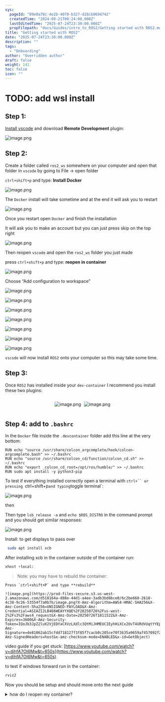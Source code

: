 ```yaml
---
sys:
  pageId: "89e0a78c-4e2b-4070-b327-d28cb0694742"
  createdTime: "2024-08-21T00:24:00.000Z"
  lastEditedTime: "2025-07-24T23:30:00.000Z"
  propFilepath: "docs/Guides/intro_to_ROS2/Getting started with ROS2.md"
title: "Getting started with ROS2"
date: "2025-07-24T23:30:00.000Z"
description: ""
tags:
  - "Onboarding"
author: "Overridden author"
draft: false
weight: 141
toc: false
icon: ""
---
```


# TODO: add wsl install

## Step 1:

[Install vscode](https://code.visualstudio.com/download) and download **Remote Development** plugin:

![image.png](https://prod-files-secure.s3.us-west-2.amazonaws.com/d518164a-d88e-44d1-a4ee-3adb3bd8bce0/efb52993-1881-4a40-b95e-6f020334f022/image.png?X-Amz-Algorithm=AWS4-HMAC-SHA256&X-Amz-Content-Sha256=UNSIGNED-PAYLOAD&X-Amz-Credential=ASIAZI2LB466UGPWFGS3%2F20250726%2Fus-west-2%2Fs3%2Faws4_request&X-Amz-Date=20250726T181148Z&X-Amz-Expires=3600&X-Amz-Security-Token=IQoJb3JpZ2luX2VjEDYaCXVzLXdlc3QtMiJGMEQCIEoLZuGYjPUOGAqzgKAvonwV955eF%2FsjKQceoXB%2F4DCbAiA32kwcT0m3g6z54QfICAMYIx2E0aWstjTgQ5DniHZigir%2FAwhfEAAaDDYzNzQyMzE4MzgwNSIMQENgkn%2FINod6QET1KtwDNyTqihHrSbMhxP62jn20oPETmaM3zEM%2BVHNB2SKIis7iXSxeI4Rdm78d6dWsHgIAuRzEo42BmPkN3MCJq1yw4iuMPigv%2FfpvlaWzoTR2nzSQRLELuppCDXv1r4ETu36aWqQDNYduA1WVntbqMxePBfRaZNDehb%2BpBTST%2F7btbTbR%2Fbs4E7DfbXb0fH02M8nmrJo98QPKt3IPIxlJtv5hseOBgwLk%2Fg%2BG2T0OTeeHoyJNQUZfidT7fma7oyEtDpceGjNTMp%2BLXzLtgvEehaqNYmVp1GoNHv04wdzK1BhOT%2BnhRwPIvtBlAhXUxd3esTYyiis3wu6U39pOqoB5i0bJAAqylzA4MhzGBSTkNXdlMgJVRb8GdgjHvskU7VlBZVpSQiflPSUIYbZiyPRm9roWPoK%2FIr%2BAe12Mxnrnev00QKT6UPIGV99OWAtTVVUO1eC3OKY0BGQNAQcww8ole61bBLofNK8k1CsprVlmr8jc1AO%2F6BABiTHNrwx194DEGG9TsYR3KMV%2FPbGfIFzOC6%2FkMikXfrtKoTGzDg5ipyv7A6oaEwfjH41ZcqDRrCpzdrs5wpNusoT5RfBQjRQUWLMAG1WMpUyk8fsev%2FICzc4En1Mj%2F%2FKzj7%2FfTL56VsAwz8GTxAY6pgHRJjiGErWrkEzgET%2BaFdx%2Fet8iSNw0ve3viIOLwGsOHzZbTm8vesYs%2BHS%2FYpwwrT%2FCGTm7zRFEH%2F%2BDa4rsqk3Jmp%2BiTYzSd6YOp%2B3oStz6daECa7srwQF7oGDFdKsPPx6KpXWYJlVIhYK4DttaZ%2FIpqM%2Baws883Lo9to2RRKAhbOiT5T4WNDkEq3JqFSTG6rfs8WWIRQ%2Fx8Qe%2Bu4dm6hiPiixTr3sy&X-Amz-Signature=cc923d8fd7e839d1504e5326530a582ecb0c561fbd90a3fb6bd79a6b30bd21f8&X-Amz-SignedHeaders=host&x-amz-checksum-mode=ENABLED&x-id=GetObject)

## Step 2:

Create a folder called `ros2_ws` somewhere on your computer and open that folder in `vscode` by going to File → open folder 

`ctrl+shift+p` and type: **Install Docker**

![image.png](https://prod-files-secure.s3.us-west-2.amazonaws.com/d518164a-d88e-44d1-a4ee-3adb3bd8bce0/2269dc0e-1cd5-47ff-bceb-c04ad9b2eab0/image.png?X-Amz-Algorithm=AWS4-HMAC-SHA256&X-Amz-Content-Sha256=UNSIGNED-PAYLOAD&X-Amz-Credential=ASIAZI2LB466UGPWFGS3%2F20250726%2Fus-west-2%2Fs3%2Faws4_request&X-Amz-Date=20250726T181148Z&X-Amz-Expires=3600&X-Amz-Security-Token=IQoJb3JpZ2luX2VjEDYaCXVzLXdlc3QtMiJGMEQCIEoLZuGYjPUOGAqzgKAvonwV955eF%2FsjKQceoXB%2F4DCbAiA32kwcT0m3g6z54QfICAMYIx2E0aWstjTgQ5DniHZigir%2FAwhfEAAaDDYzNzQyMzE4MzgwNSIMQENgkn%2FINod6QET1KtwDNyTqihHrSbMhxP62jn20oPETmaM3zEM%2BVHNB2SKIis7iXSxeI4Rdm78d6dWsHgIAuRzEo42BmPkN3MCJq1yw4iuMPigv%2FfpvlaWzoTR2nzSQRLELuppCDXv1r4ETu36aWqQDNYduA1WVntbqMxePBfRaZNDehb%2BpBTST%2F7btbTbR%2Fbs4E7DfbXb0fH02M8nmrJo98QPKt3IPIxlJtv5hseOBgwLk%2Fg%2BG2T0OTeeHoyJNQUZfidT7fma7oyEtDpceGjNTMp%2BLXzLtgvEehaqNYmVp1GoNHv04wdzK1BhOT%2BnhRwPIvtBlAhXUxd3esTYyiis3wu6U39pOqoB5i0bJAAqylzA4MhzGBSTkNXdlMgJVRb8GdgjHvskU7VlBZVpSQiflPSUIYbZiyPRm9roWPoK%2FIr%2BAe12Mxnrnev00QKT6UPIGV99OWAtTVVUO1eC3OKY0BGQNAQcww8ole61bBLofNK8k1CsprVlmr8jc1AO%2F6BABiTHNrwx194DEGG9TsYR3KMV%2FPbGfIFzOC6%2FkMikXfrtKoTGzDg5ipyv7A6oaEwfjH41ZcqDRrCpzdrs5wpNusoT5RfBQjRQUWLMAG1WMpUyk8fsev%2FICzc4En1Mj%2F%2FKzj7%2FfTL56VsAwz8GTxAY6pgHRJjiGErWrkEzgET%2BaFdx%2Fet8iSNw0ve3viIOLwGsOHzZbTm8vesYs%2BHS%2FYpwwrT%2FCGTm7zRFEH%2F%2BDa4rsqk3Jmp%2BiTYzSd6YOp%2B3oStz6daECa7srwQF7oGDFdKsPPx6KpXWYJlVIhYK4DttaZ%2FIpqM%2Baws883Lo9to2RRKAhbOiT5T4WNDkEq3JqFSTG6rfs8WWIRQ%2Fx8Qe%2Bu4dm6hiPiixTr3sy&X-Amz-Signature=fbeedebc3e6bb48f436e30915912176f92b4d31d05348a25b63d4f8d0a741f76&X-Amz-SignedHeaders=host&x-amz-checksum-mode=ENABLED&x-id=GetObject)

The `Docker` install will take sometime and at the end it will ask you to restart

![image.png](https://prod-files-secure.s3.us-west-2.amazonaws.com/d518164a-d88e-44d1-a4ee-3adb3bd8bce0/ed233f78-be33-4b1f-b89c-9c346c0e961e/image.png?X-Amz-Algorithm=AWS4-HMAC-SHA256&X-Amz-Content-Sha256=UNSIGNED-PAYLOAD&X-Amz-Credential=ASIAZI2LB466UGPWFGS3%2F20250726%2Fus-west-2%2Fs3%2Faws4_request&X-Amz-Date=20250726T181148Z&X-Amz-Expires=3600&X-Amz-Security-Token=IQoJb3JpZ2luX2VjEDYaCXVzLXdlc3QtMiJGMEQCIEoLZuGYjPUOGAqzgKAvonwV955eF%2FsjKQceoXB%2F4DCbAiA32kwcT0m3g6z54QfICAMYIx2E0aWstjTgQ5DniHZigir%2FAwhfEAAaDDYzNzQyMzE4MzgwNSIMQENgkn%2FINod6QET1KtwDNyTqihHrSbMhxP62jn20oPETmaM3zEM%2BVHNB2SKIis7iXSxeI4Rdm78d6dWsHgIAuRzEo42BmPkN3MCJq1yw4iuMPigv%2FfpvlaWzoTR2nzSQRLELuppCDXv1r4ETu36aWqQDNYduA1WVntbqMxePBfRaZNDehb%2BpBTST%2F7btbTbR%2Fbs4E7DfbXb0fH02M8nmrJo98QPKt3IPIxlJtv5hseOBgwLk%2Fg%2BG2T0OTeeHoyJNQUZfidT7fma7oyEtDpceGjNTMp%2BLXzLtgvEehaqNYmVp1GoNHv04wdzK1BhOT%2BnhRwPIvtBlAhXUxd3esTYyiis3wu6U39pOqoB5i0bJAAqylzA4MhzGBSTkNXdlMgJVRb8GdgjHvskU7VlBZVpSQiflPSUIYbZiyPRm9roWPoK%2FIr%2BAe12Mxnrnev00QKT6UPIGV99OWAtTVVUO1eC3OKY0BGQNAQcww8ole61bBLofNK8k1CsprVlmr8jc1AO%2F6BABiTHNrwx194DEGG9TsYR3KMV%2FPbGfIFzOC6%2FkMikXfrtKoTGzDg5ipyv7A6oaEwfjH41ZcqDRrCpzdrs5wpNusoT5RfBQjRQUWLMAG1WMpUyk8fsev%2FICzc4En1Mj%2F%2FKzj7%2FfTL56VsAwz8GTxAY6pgHRJjiGErWrkEzgET%2BaFdx%2Fet8iSNw0ve3viIOLwGsOHzZbTm8vesYs%2BHS%2FYpwwrT%2FCGTm7zRFEH%2F%2BDa4rsqk3Jmp%2BiTYzSd6YOp%2B3oStz6daECa7srwQF7oGDFdKsPPx6KpXWYJlVIhYK4DttaZ%2FIpqM%2Baws883Lo9to2RRKAhbOiT5T4WNDkEq3JqFSTG6rfs8WWIRQ%2Fx8Qe%2Bu4dm6hiPiixTr3sy&X-Amz-Signature=d6af8ffc9b4f7ff0d09763feb15eee8ef131c8b8be43e07a3cc2a7190be9b3fd&X-Amz-SignedHeaders=host&x-amz-checksum-mode=ENABLED&x-id=GetObject)

Once you restart open `Docker` and finish the installation

It will ask you to make an account but you can just press skip on the top right

![image.png](https://prod-files-secure.s3.us-west-2.amazonaws.com/d518164a-d88e-44d1-a4ee-3adb3bd8bce0/21010ad9-1659-4fd9-9f59-9932a09b2a3d/image.png?X-Amz-Algorithm=AWS4-HMAC-SHA256&X-Amz-Content-Sha256=UNSIGNED-PAYLOAD&X-Amz-Credential=ASIAZI2LB466UGPWFGS3%2F20250726%2Fus-west-2%2Fs3%2Faws4_request&X-Amz-Date=20250726T181148Z&X-Amz-Expires=3600&X-Amz-Security-Token=IQoJb3JpZ2luX2VjEDYaCXVzLXdlc3QtMiJGMEQCIEoLZuGYjPUOGAqzgKAvonwV955eF%2FsjKQceoXB%2F4DCbAiA32kwcT0m3g6z54QfICAMYIx2E0aWstjTgQ5DniHZigir%2FAwhfEAAaDDYzNzQyMzE4MzgwNSIMQENgkn%2FINod6QET1KtwDNyTqihHrSbMhxP62jn20oPETmaM3zEM%2BVHNB2SKIis7iXSxeI4Rdm78d6dWsHgIAuRzEo42BmPkN3MCJq1yw4iuMPigv%2FfpvlaWzoTR2nzSQRLELuppCDXv1r4ETu36aWqQDNYduA1WVntbqMxePBfRaZNDehb%2BpBTST%2F7btbTbR%2Fbs4E7DfbXb0fH02M8nmrJo98QPKt3IPIxlJtv5hseOBgwLk%2Fg%2BG2T0OTeeHoyJNQUZfidT7fma7oyEtDpceGjNTMp%2BLXzLtgvEehaqNYmVp1GoNHv04wdzK1BhOT%2BnhRwPIvtBlAhXUxd3esTYyiis3wu6U39pOqoB5i0bJAAqylzA4MhzGBSTkNXdlMgJVRb8GdgjHvskU7VlBZVpSQiflPSUIYbZiyPRm9roWPoK%2FIr%2BAe12Mxnrnev00QKT6UPIGV99OWAtTVVUO1eC3OKY0BGQNAQcww8ole61bBLofNK8k1CsprVlmr8jc1AO%2F6BABiTHNrwx194DEGG9TsYR3KMV%2FPbGfIFzOC6%2FkMikXfrtKoTGzDg5ipyv7A6oaEwfjH41ZcqDRrCpzdrs5wpNusoT5RfBQjRQUWLMAG1WMpUyk8fsev%2FICzc4En1Mj%2F%2FKzj7%2FfTL56VsAwz8GTxAY6pgHRJjiGErWrkEzgET%2BaFdx%2Fet8iSNw0ve3viIOLwGsOHzZbTm8vesYs%2BHS%2FYpwwrT%2FCGTm7zRFEH%2F%2BDa4rsqk3Jmp%2BiTYzSd6YOp%2B3oStz6daECa7srwQF7oGDFdKsPPx6KpXWYJlVIhYK4DttaZ%2FIpqM%2Baws883Lo9to2RRKAhbOiT5T4WNDkEq3JqFSTG6rfs8WWIRQ%2Fx8Qe%2Bu4dm6hiPiixTr3sy&X-Amz-Signature=7a1258b64373c3b727666b4e25a4cffc5ce135325f318edbf9f22dbf3bbba1a5&X-Amz-SignedHeaders=host&x-amz-checksum-mode=ENABLED&x-id=GetObject)

Then reopen `vscode` and open the `ros2_ws` folder you just made

press `ctrl+shift+p` and type: **reopen in container**

![image.png](https://prod-files-secure.s3.us-west-2.amazonaws.com/d518164a-d88e-44d1-a4ee-3adb3bd8bce0/4e93b8c2-41ad-488c-8095-c74205196118/image.png?X-Amz-Algorithm=AWS4-HMAC-SHA256&X-Amz-Content-Sha256=UNSIGNED-PAYLOAD&X-Amz-Credential=ASIAZI2LB466UGPWFGS3%2F20250726%2Fus-west-2%2Fs3%2Faws4_request&X-Amz-Date=20250726T181148Z&X-Amz-Expires=3600&X-Amz-Security-Token=IQoJb3JpZ2luX2VjEDYaCXVzLXdlc3QtMiJGMEQCIEoLZuGYjPUOGAqzgKAvonwV955eF%2FsjKQceoXB%2F4DCbAiA32kwcT0m3g6z54QfICAMYIx2E0aWstjTgQ5DniHZigir%2FAwhfEAAaDDYzNzQyMzE4MzgwNSIMQENgkn%2FINod6QET1KtwDNyTqihHrSbMhxP62jn20oPETmaM3zEM%2BVHNB2SKIis7iXSxeI4Rdm78d6dWsHgIAuRzEo42BmPkN3MCJq1yw4iuMPigv%2FfpvlaWzoTR2nzSQRLELuppCDXv1r4ETu36aWqQDNYduA1WVntbqMxePBfRaZNDehb%2BpBTST%2F7btbTbR%2Fbs4E7DfbXb0fH02M8nmrJo98QPKt3IPIxlJtv5hseOBgwLk%2Fg%2BG2T0OTeeHoyJNQUZfidT7fma7oyEtDpceGjNTMp%2BLXzLtgvEehaqNYmVp1GoNHv04wdzK1BhOT%2BnhRwPIvtBlAhXUxd3esTYyiis3wu6U39pOqoB5i0bJAAqylzA4MhzGBSTkNXdlMgJVRb8GdgjHvskU7VlBZVpSQiflPSUIYbZiyPRm9roWPoK%2FIr%2BAe12Mxnrnev00QKT6UPIGV99OWAtTVVUO1eC3OKY0BGQNAQcww8ole61bBLofNK8k1CsprVlmr8jc1AO%2F6BABiTHNrwx194DEGG9TsYR3KMV%2FPbGfIFzOC6%2FkMikXfrtKoTGzDg5ipyv7A6oaEwfjH41ZcqDRrCpzdrs5wpNusoT5RfBQjRQUWLMAG1WMpUyk8fsev%2FICzc4En1Mj%2F%2FKzj7%2FfTL56VsAwz8GTxAY6pgHRJjiGErWrkEzgET%2BaFdx%2Fet8iSNw0ve3viIOLwGsOHzZbTm8vesYs%2BHS%2FYpwwrT%2FCGTm7zRFEH%2F%2BDa4rsqk3Jmp%2BiTYzSd6YOp%2B3oStz6daECa7srwQF7oGDFdKsPPx6KpXWYJlVIhYK4DttaZ%2FIpqM%2Baws883Lo9to2RRKAhbOiT5T4WNDkEq3JqFSTG6rfs8WWIRQ%2Fx8Qe%2Bu4dm6hiPiixTr3sy&X-Amz-Signature=43c4edb705348857f2067e63cc462e20a06251d6cbec2f0fae3ef533b63f8101&X-Amz-SignedHeaders=host&x-amz-checksum-mode=ENABLED&x-id=GetObject)

Choose “Add configuration to workspace”

![image.png](https://prod-files-secure.s3.us-west-2.amazonaws.com/d518164a-d88e-44d1-a4ee-3adb3bd8bce0/9560b282-5060-4989-ba37-97e7b2c22476/image.png?X-Amz-Algorithm=AWS4-HMAC-SHA256&X-Amz-Content-Sha256=UNSIGNED-PAYLOAD&X-Amz-Credential=ASIAZI2LB466UGPWFGS3%2F20250726%2Fus-west-2%2Fs3%2Faws4_request&X-Amz-Date=20250726T181148Z&X-Amz-Expires=3600&X-Amz-Security-Token=IQoJb3JpZ2luX2VjEDYaCXVzLXdlc3QtMiJGMEQCIEoLZuGYjPUOGAqzgKAvonwV955eF%2FsjKQceoXB%2F4DCbAiA32kwcT0m3g6z54QfICAMYIx2E0aWstjTgQ5DniHZigir%2FAwhfEAAaDDYzNzQyMzE4MzgwNSIMQENgkn%2FINod6QET1KtwDNyTqihHrSbMhxP62jn20oPETmaM3zEM%2BVHNB2SKIis7iXSxeI4Rdm78d6dWsHgIAuRzEo42BmPkN3MCJq1yw4iuMPigv%2FfpvlaWzoTR2nzSQRLELuppCDXv1r4ETu36aWqQDNYduA1WVntbqMxePBfRaZNDehb%2BpBTST%2F7btbTbR%2Fbs4E7DfbXb0fH02M8nmrJo98QPKt3IPIxlJtv5hseOBgwLk%2Fg%2BG2T0OTeeHoyJNQUZfidT7fma7oyEtDpceGjNTMp%2BLXzLtgvEehaqNYmVp1GoNHv04wdzK1BhOT%2BnhRwPIvtBlAhXUxd3esTYyiis3wu6U39pOqoB5i0bJAAqylzA4MhzGBSTkNXdlMgJVRb8GdgjHvskU7VlBZVpSQiflPSUIYbZiyPRm9roWPoK%2FIr%2BAe12Mxnrnev00QKT6UPIGV99OWAtTVVUO1eC3OKY0BGQNAQcww8ole61bBLofNK8k1CsprVlmr8jc1AO%2F6BABiTHNrwx194DEGG9TsYR3KMV%2FPbGfIFzOC6%2FkMikXfrtKoTGzDg5ipyv7A6oaEwfjH41ZcqDRrCpzdrs5wpNusoT5RfBQjRQUWLMAG1WMpUyk8fsev%2FICzc4En1Mj%2F%2FKzj7%2FfTL56VsAwz8GTxAY6pgHRJjiGErWrkEzgET%2BaFdx%2Fet8iSNw0ve3viIOLwGsOHzZbTm8vesYs%2BHS%2FYpwwrT%2FCGTm7zRFEH%2F%2BDa4rsqk3Jmp%2BiTYzSd6YOp%2B3oStz6daECa7srwQF7oGDFdKsPPx6KpXWYJlVIhYK4DttaZ%2FIpqM%2Baws883Lo9to2RRKAhbOiT5T4WNDkEq3JqFSTG6rfs8WWIRQ%2Fx8Qe%2Bu4dm6hiPiixTr3sy&X-Amz-Signature=108cdf80876e8ba2e2819b52242ba92b29e28449f926c47f6a08f97e3bb02a92&X-Amz-SignedHeaders=host&x-amz-checksum-mode=ENABLED&x-id=GetObject)

![image.png](https://prod-files-secure.s3.us-west-2.amazonaws.com/d518164a-d88e-44d1-a4ee-3adb3bd8bce0/2ee63f81-886b-48e8-a553-dc6e5eac99e4/image.png?X-Amz-Algorithm=AWS4-HMAC-SHA256&X-Amz-Content-Sha256=UNSIGNED-PAYLOAD&X-Amz-Credential=ASIAZI2LB466UGPWFGS3%2F20250726%2Fus-west-2%2Fs3%2Faws4_request&X-Amz-Date=20250726T181148Z&X-Amz-Expires=3600&X-Amz-Security-Token=IQoJb3JpZ2luX2VjEDYaCXVzLXdlc3QtMiJGMEQCIEoLZuGYjPUOGAqzgKAvonwV955eF%2FsjKQceoXB%2F4DCbAiA32kwcT0m3g6z54QfICAMYIx2E0aWstjTgQ5DniHZigir%2FAwhfEAAaDDYzNzQyMzE4MzgwNSIMQENgkn%2FINod6QET1KtwDNyTqihHrSbMhxP62jn20oPETmaM3zEM%2BVHNB2SKIis7iXSxeI4Rdm78d6dWsHgIAuRzEo42BmPkN3MCJq1yw4iuMPigv%2FfpvlaWzoTR2nzSQRLELuppCDXv1r4ETu36aWqQDNYduA1WVntbqMxePBfRaZNDehb%2BpBTST%2F7btbTbR%2Fbs4E7DfbXb0fH02M8nmrJo98QPKt3IPIxlJtv5hseOBgwLk%2Fg%2BG2T0OTeeHoyJNQUZfidT7fma7oyEtDpceGjNTMp%2BLXzLtgvEehaqNYmVp1GoNHv04wdzK1BhOT%2BnhRwPIvtBlAhXUxd3esTYyiis3wu6U39pOqoB5i0bJAAqylzA4MhzGBSTkNXdlMgJVRb8GdgjHvskU7VlBZVpSQiflPSUIYbZiyPRm9roWPoK%2FIr%2BAe12Mxnrnev00QKT6UPIGV99OWAtTVVUO1eC3OKY0BGQNAQcww8ole61bBLofNK8k1CsprVlmr8jc1AO%2F6BABiTHNrwx194DEGG9TsYR3KMV%2FPbGfIFzOC6%2FkMikXfrtKoTGzDg5ipyv7A6oaEwfjH41ZcqDRrCpzdrs5wpNusoT5RfBQjRQUWLMAG1WMpUyk8fsev%2FICzc4En1Mj%2F%2FKzj7%2FfTL56VsAwz8GTxAY6pgHRJjiGErWrkEzgET%2BaFdx%2Fet8iSNw0ve3viIOLwGsOHzZbTm8vesYs%2BHS%2FYpwwrT%2FCGTm7zRFEH%2F%2BDa4rsqk3Jmp%2BiTYzSd6YOp%2B3oStz6daECa7srwQF7oGDFdKsPPx6KpXWYJlVIhYK4DttaZ%2FIpqM%2Baws883Lo9to2RRKAhbOiT5T4WNDkEq3JqFSTG6rfs8WWIRQ%2Fx8Qe%2Bu4dm6hiPiixTr3sy&X-Amz-Signature=b57f324afb1c76fedf86ac252d6bbf63d5a1872f8f475a27b3fbf9fb9761ad9f&X-Amz-SignedHeaders=host&x-amz-checksum-mode=ENABLED&x-id=GetObject)

![image.png](https://prod-files-secure.s3.us-west-2.amazonaws.com/d518164a-d88e-44d1-a4ee-3adb3bd8bce0/e0fd626c-c8b6-4b2c-95d1-fa4c26514504/image.png?X-Amz-Algorithm=AWS4-HMAC-SHA256&X-Amz-Content-Sha256=UNSIGNED-PAYLOAD&X-Amz-Credential=ASIAZI2LB466UGPWFGS3%2F20250726%2Fus-west-2%2Fs3%2Faws4_request&X-Amz-Date=20250726T181148Z&X-Amz-Expires=3600&X-Amz-Security-Token=IQoJb3JpZ2luX2VjEDYaCXVzLXdlc3QtMiJGMEQCIEoLZuGYjPUOGAqzgKAvonwV955eF%2FsjKQceoXB%2F4DCbAiA32kwcT0m3g6z54QfICAMYIx2E0aWstjTgQ5DniHZigir%2FAwhfEAAaDDYzNzQyMzE4MzgwNSIMQENgkn%2FINod6QET1KtwDNyTqihHrSbMhxP62jn20oPETmaM3zEM%2BVHNB2SKIis7iXSxeI4Rdm78d6dWsHgIAuRzEo42BmPkN3MCJq1yw4iuMPigv%2FfpvlaWzoTR2nzSQRLELuppCDXv1r4ETu36aWqQDNYduA1WVntbqMxePBfRaZNDehb%2BpBTST%2F7btbTbR%2Fbs4E7DfbXb0fH02M8nmrJo98QPKt3IPIxlJtv5hseOBgwLk%2Fg%2BG2T0OTeeHoyJNQUZfidT7fma7oyEtDpceGjNTMp%2BLXzLtgvEehaqNYmVp1GoNHv04wdzK1BhOT%2BnhRwPIvtBlAhXUxd3esTYyiis3wu6U39pOqoB5i0bJAAqylzA4MhzGBSTkNXdlMgJVRb8GdgjHvskU7VlBZVpSQiflPSUIYbZiyPRm9roWPoK%2FIr%2BAe12Mxnrnev00QKT6UPIGV99OWAtTVVUO1eC3OKY0BGQNAQcww8ole61bBLofNK8k1CsprVlmr8jc1AO%2F6BABiTHNrwx194DEGG9TsYR3KMV%2FPbGfIFzOC6%2FkMikXfrtKoTGzDg5ipyv7A6oaEwfjH41ZcqDRrCpzdrs5wpNusoT5RfBQjRQUWLMAG1WMpUyk8fsev%2FICzc4En1Mj%2F%2FKzj7%2FfTL56VsAwz8GTxAY6pgHRJjiGErWrkEzgET%2BaFdx%2Fet8iSNw0ve3viIOLwGsOHzZbTm8vesYs%2BHS%2FYpwwrT%2FCGTm7zRFEH%2F%2BDa4rsqk3Jmp%2BiTYzSd6YOp%2B3oStz6daECa7srwQF7oGDFdKsPPx6KpXWYJlVIhYK4DttaZ%2FIpqM%2Baws883Lo9to2RRKAhbOiT5T4WNDkEq3JqFSTG6rfs8WWIRQ%2Fx8Qe%2Bu4dm6hiPiixTr3sy&X-Amz-Signature=426ba03fc11cadba6b60de909b94099f46f823153764cb20eb72a05fb447efe0&X-Amz-SignedHeaders=host&x-amz-checksum-mode=ENABLED&x-id=GetObject)

![image.png](https://prod-files-secure.s3.us-west-2.amazonaws.com/d518164a-d88e-44d1-a4ee-3adb3bd8bce0/a2e13f50-d2ab-4719-a4c2-7ced634bfc9d/image.png?X-Amz-Algorithm=AWS4-HMAC-SHA256&X-Amz-Content-Sha256=UNSIGNED-PAYLOAD&X-Amz-Credential=ASIAZI2LB466UGPWFGS3%2F20250726%2Fus-west-2%2Fs3%2Faws4_request&X-Amz-Date=20250726T181148Z&X-Amz-Expires=3600&X-Amz-Security-Token=IQoJb3JpZ2luX2VjEDYaCXVzLXdlc3QtMiJGMEQCIEoLZuGYjPUOGAqzgKAvonwV955eF%2FsjKQceoXB%2F4DCbAiA32kwcT0m3g6z54QfICAMYIx2E0aWstjTgQ5DniHZigir%2FAwhfEAAaDDYzNzQyMzE4MzgwNSIMQENgkn%2FINod6QET1KtwDNyTqihHrSbMhxP62jn20oPETmaM3zEM%2BVHNB2SKIis7iXSxeI4Rdm78d6dWsHgIAuRzEo42BmPkN3MCJq1yw4iuMPigv%2FfpvlaWzoTR2nzSQRLELuppCDXv1r4ETu36aWqQDNYduA1WVntbqMxePBfRaZNDehb%2BpBTST%2F7btbTbR%2Fbs4E7DfbXb0fH02M8nmrJo98QPKt3IPIxlJtv5hseOBgwLk%2Fg%2BG2T0OTeeHoyJNQUZfidT7fma7oyEtDpceGjNTMp%2BLXzLtgvEehaqNYmVp1GoNHv04wdzK1BhOT%2BnhRwPIvtBlAhXUxd3esTYyiis3wu6U39pOqoB5i0bJAAqylzA4MhzGBSTkNXdlMgJVRb8GdgjHvskU7VlBZVpSQiflPSUIYbZiyPRm9roWPoK%2FIr%2BAe12Mxnrnev00QKT6UPIGV99OWAtTVVUO1eC3OKY0BGQNAQcww8ole61bBLofNK8k1CsprVlmr8jc1AO%2F6BABiTHNrwx194DEGG9TsYR3KMV%2FPbGfIFzOC6%2FkMikXfrtKoTGzDg5ipyv7A6oaEwfjH41ZcqDRrCpzdrs5wpNusoT5RfBQjRQUWLMAG1WMpUyk8fsev%2FICzc4En1Mj%2F%2FKzj7%2FfTL56VsAwz8GTxAY6pgHRJjiGErWrkEzgET%2BaFdx%2Fet8iSNw0ve3viIOLwGsOHzZbTm8vesYs%2BHS%2FYpwwrT%2FCGTm7zRFEH%2F%2BDa4rsqk3Jmp%2BiTYzSd6YOp%2B3oStz6daECa7srwQF7oGDFdKsPPx6KpXWYJlVIhYK4DttaZ%2FIpqM%2Baws883Lo9to2RRKAhbOiT5T4WNDkEq3JqFSTG6rfs8WWIRQ%2Fx8Qe%2Bu4dm6hiPiixTr3sy&X-Amz-Signature=015f14d77f0cfdbbfa261f7f9aff358e75e12045ee0475fee7c2fdbad026b449&X-Amz-SignedHeaders=host&x-amz-checksum-mode=ENABLED&x-id=GetObject)

![image.png](https://prod-files-secure.s3.us-west-2.amazonaws.com/d518164a-d88e-44d1-a4ee-3adb3bd8bce0/6cc478ad-aaba-4bf7-9fcc-403277ab896c/image.png?X-Amz-Algorithm=AWS4-HMAC-SHA256&X-Amz-Content-Sha256=UNSIGNED-PAYLOAD&X-Amz-Credential=ASIAZI2LB466UGPWFGS3%2F20250726%2Fus-west-2%2Fs3%2Faws4_request&X-Amz-Date=20250726T181148Z&X-Amz-Expires=3600&X-Amz-Security-Token=IQoJb3JpZ2luX2VjEDYaCXVzLXdlc3QtMiJGMEQCIEoLZuGYjPUOGAqzgKAvonwV955eF%2FsjKQceoXB%2F4DCbAiA32kwcT0m3g6z54QfICAMYIx2E0aWstjTgQ5DniHZigir%2FAwhfEAAaDDYzNzQyMzE4MzgwNSIMQENgkn%2FINod6QET1KtwDNyTqihHrSbMhxP62jn20oPETmaM3zEM%2BVHNB2SKIis7iXSxeI4Rdm78d6dWsHgIAuRzEo42BmPkN3MCJq1yw4iuMPigv%2FfpvlaWzoTR2nzSQRLELuppCDXv1r4ETu36aWqQDNYduA1WVntbqMxePBfRaZNDehb%2BpBTST%2F7btbTbR%2Fbs4E7DfbXb0fH02M8nmrJo98QPKt3IPIxlJtv5hseOBgwLk%2Fg%2BG2T0OTeeHoyJNQUZfidT7fma7oyEtDpceGjNTMp%2BLXzLtgvEehaqNYmVp1GoNHv04wdzK1BhOT%2BnhRwPIvtBlAhXUxd3esTYyiis3wu6U39pOqoB5i0bJAAqylzA4MhzGBSTkNXdlMgJVRb8GdgjHvskU7VlBZVpSQiflPSUIYbZiyPRm9roWPoK%2FIr%2BAe12Mxnrnev00QKT6UPIGV99OWAtTVVUO1eC3OKY0BGQNAQcww8ole61bBLofNK8k1CsprVlmr8jc1AO%2F6BABiTHNrwx194DEGG9TsYR3KMV%2FPbGfIFzOC6%2FkMikXfrtKoTGzDg5ipyv7A6oaEwfjH41ZcqDRrCpzdrs5wpNusoT5RfBQjRQUWLMAG1WMpUyk8fsev%2FICzc4En1Mj%2F%2FKzj7%2FfTL56VsAwz8GTxAY6pgHRJjiGErWrkEzgET%2BaFdx%2Fet8iSNw0ve3viIOLwGsOHzZbTm8vesYs%2BHS%2FYpwwrT%2FCGTm7zRFEH%2F%2BDa4rsqk3Jmp%2BiTYzSd6YOp%2B3oStz6daECa7srwQF7oGDFdKsPPx6KpXWYJlVIhYK4DttaZ%2FIpqM%2Baws883Lo9to2RRKAhbOiT5T4WNDkEq3JqFSTG6rfs8WWIRQ%2Fx8Qe%2Bu4dm6hiPiixTr3sy&X-Amz-Signature=3359e8fc18abb8c36f51314ea08ecf6e417327c2fa80086c1bed8ce7e88dddb6&X-Amz-SignedHeaders=host&x-amz-checksum-mode=ENABLED&x-id=GetObject)

![image.png](https://prod-files-secure.s3.us-west-2.amazonaws.com/d518164a-d88e-44d1-a4ee-3adb3bd8bce0/53255b28-f75e-430f-b9e3-c0ac8577e42b/image.png?X-Amz-Algorithm=AWS4-HMAC-SHA256&X-Amz-Content-Sha256=UNSIGNED-PAYLOAD&X-Amz-Credential=ASIAZI2LB466UGPWFGS3%2F20250726%2Fus-west-2%2Fs3%2Faws4_request&X-Amz-Date=20250726T181148Z&X-Amz-Expires=3600&X-Amz-Security-Token=IQoJb3JpZ2luX2VjEDYaCXVzLXdlc3QtMiJGMEQCIEoLZuGYjPUOGAqzgKAvonwV955eF%2FsjKQceoXB%2F4DCbAiA32kwcT0m3g6z54QfICAMYIx2E0aWstjTgQ5DniHZigir%2FAwhfEAAaDDYzNzQyMzE4MzgwNSIMQENgkn%2FINod6QET1KtwDNyTqihHrSbMhxP62jn20oPETmaM3zEM%2BVHNB2SKIis7iXSxeI4Rdm78d6dWsHgIAuRzEo42BmPkN3MCJq1yw4iuMPigv%2FfpvlaWzoTR2nzSQRLELuppCDXv1r4ETu36aWqQDNYduA1WVntbqMxePBfRaZNDehb%2BpBTST%2F7btbTbR%2Fbs4E7DfbXb0fH02M8nmrJo98QPKt3IPIxlJtv5hseOBgwLk%2Fg%2BG2T0OTeeHoyJNQUZfidT7fma7oyEtDpceGjNTMp%2BLXzLtgvEehaqNYmVp1GoNHv04wdzK1BhOT%2BnhRwPIvtBlAhXUxd3esTYyiis3wu6U39pOqoB5i0bJAAqylzA4MhzGBSTkNXdlMgJVRb8GdgjHvskU7VlBZVpSQiflPSUIYbZiyPRm9roWPoK%2FIr%2BAe12Mxnrnev00QKT6UPIGV99OWAtTVVUO1eC3OKY0BGQNAQcww8ole61bBLofNK8k1CsprVlmr8jc1AO%2F6BABiTHNrwx194DEGG9TsYR3KMV%2FPbGfIFzOC6%2FkMikXfrtKoTGzDg5ipyv7A6oaEwfjH41ZcqDRrCpzdrs5wpNusoT5RfBQjRQUWLMAG1WMpUyk8fsev%2FICzc4En1Mj%2F%2FKzj7%2FfTL56VsAwz8GTxAY6pgHRJjiGErWrkEzgET%2BaFdx%2Fet8iSNw0ve3viIOLwGsOHzZbTm8vesYs%2BHS%2FYpwwrT%2FCGTm7zRFEH%2F%2BDa4rsqk3Jmp%2BiTYzSd6YOp%2B3oStz6daECa7srwQF7oGDFdKsPPx6KpXWYJlVIhYK4DttaZ%2FIpqM%2Baws883Lo9to2RRKAhbOiT5T4WNDkEq3JqFSTG6rfs8WWIRQ%2Fx8Qe%2Bu4dm6hiPiixTr3sy&X-Amz-Signature=c9bd964949356d13287bfb45110cf92eb0f2620b7b31acae7cb2d34ee85dcabc&X-Amz-SignedHeaders=host&x-amz-checksum-mode=ENABLED&x-id=GetObject)

![image.png](https://prod-files-secure.s3.us-west-2.amazonaws.com/d518164a-d88e-44d1-a4ee-3adb3bd8bce0/7c562767-5af9-4ffb-97d1-327bcdf4ee00/image.png?X-Amz-Algorithm=AWS4-HMAC-SHA256&X-Amz-Content-Sha256=UNSIGNED-PAYLOAD&X-Amz-Credential=ASIAZI2LB466UGPWFGS3%2F20250726%2Fus-west-2%2Fs3%2Faws4_request&X-Amz-Date=20250726T181148Z&X-Amz-Expires=3600&X-Amz-Security-Token=IQoJb3JpZ2luX2VjEDYaCXVzLXdlc3QtMiJGMEQCIEoLZuGYjPUOGAqzgKAvonwV955eF%2FsjKQceoXB%2F4DCbAiA32kwcT0m3g6z54QfICAMYIx2E0aWstjTgQ5DniHZigir%2FAwhfEAAaDDYzNzQyMzE4MzgwNSIMQENgkn%2FINod6QET1KtwDNyTqihHrSbMhxP62jn20oPETmaM3zEM%2BVHNB2SKIis7iXSxeI4Rdm78d6dWsHgIAuRzEo42BmPkN3MCJq1yw4iuMPigv%2FfpvlaWzoTR2nzSQRLELuppCDXv1r4ETu36aWqQDNYduA1WVntbqMxePBfRaZNDehb%2BpBTST%2F7btbTbR%2Fbs4E7DfbXb0fH02M8nmrJo98QPKt3IPIxlJtv5hseOBgwLk%2Fg%2BG2T0OTeeHoyJNQUZfidT7fma7oyEtDpceGjNTMp%2BLXzLtgvEehaqNYmVp1GoNHv04wdzK1BhOT%2BnhRwPIvtBlAhXUxd3esTYyiis3wu6U39pOqoB5i0bJAAqylzA4MhzGBSTkNXdlMgJVRb8GdgjHvskU7VlBZVpSQiflPSUIYbZiyPRm9roWPoK%2FIr%2BAe12Mxnrnev00QKT6UPIGV99OWAtTVVUO1eC3OKY0BGQNAQcww8ole61bBLofNK8k1CsprVlmr8jc1AO%2F6BABiTHNrwx194DEGG9TsYR3KMV%2FPbGfIFzOC6%2FkMikXfrtKoTGzDg5ipyv7A6oaEwfjH41ZcqDRrCpzdrs5wpNusoT5RfBQjRQUWLMAG1WMpUyk8fsev%2FICzc4En1Mj%2F%2FKzj7%2FfTL56VsAwz8GTxAY6pgHRJjiGErWrkEzgET%2BaFdx%2Fet8iSNw0ve3viIOLwGsOHzZbTm8vesYs%2BHS%2FYpwwrT%2FCGTm7zRFEH%2F%2BDa4rsqk3Jmp%2BiTYzSd6YOp%2B3oStz6daECa7srwQF7oGDFdKsPPx6KpXWYJlVIhYK4DttaZ%2FIpqM%2Baws883Lo9to2RRKAhbOiT5T4WNDkEq3JqFSTG6rfs8WWIRQ%2Fx8Qe%2Bu4dm6hiPiixTr3sy&X-Amz-Signature=6545b6d4aae439670842e6c7a9f1e568ea6fdc06e2f4427c81f3cf9a4cccda07&X-Amz-SignedHeaders=host&x-amz-checksum-mode=ENABLED&x-id=GetObject)

`vscode` will now install `ROS2` onto your computer so this may take some time.

## Step 3:

Once `ROS2` has installed inside your `dev-container` I recommend you install these two plugins:

<div style="display: flex;flex-direction: row; column-gap:10px; max-width: 630px;justify-content: center;">
<div>

![image.png](https://prod-files-secure.s3.us-west-2.amazonaws.com/d518164a-d88e-44d1-a4ee-3adb3bd8bce0/3fc3d550-5a54-4ba1-ba6b-faa01cdb7369/image.png?X-Amz-Algorithm=AWS4-HMAC-SHA256&X-Amz-Content-Sha256=UNSIGNED-PAYLOAD&X-Amz-Credential=ASIAZI2LB466SJBPHQCA%2F20250726%2Fus-west-2%2Fs3%2Faws4_request&X-Amz-Date=20250726T181151Z&X-Amz-Expires=3600&X-Amz-Security-Token=IQoJb3JpZ2luX2VjEDYaCXVzLXdlc3QtMiJHMEUCIEZEBCBhECw6sMPMkGRxLNQl3cTnoXI0sZiow7fHDIZhAiEA0JJZHtGYRM7Sa%2Bk2AtJVFcJQkwUdktnVcH2F4bFJDHIq%2FwMIXxAAGgw2Mzc0MjMxODM4MDUiDJdw6AmeT5lBu0YF8SrcA7QKn4Jlo5WUuCCFD%2FMn9RlYXt9sH6byH%2BWGk%2FX3PjsfTEBha1uv03Hm%2FxBjpBhkRDj1kVQQslYbn4dX61cD3BO%2FRy8rQSFqPuPZaxUgSZ1HLtCc8eIdDTlWlkVrD5yMzxrVAvtbqxqEalgDO3VPeyqsSluou5vtCnqxS%2BPDK0Fb%2BinK6lWBf5J2jyniPFKFofU%2F0KO4db8QLWsR4mij6ORu1deidZvUYcmOt%2BaqFacOvLt8zF3HWGNk82UQZWoSHO%2Bf%2FvjxEq75di7coTK4kkl5A%2F%2FS460%2B8yIBmlqTe8RI9PvEt%2BToRhROxTNS5NowdvwO1nxM%2F13iT7LMvKY%2BRjeikpoFSgWluSFwh0peJWgAoJDxT2cHoQnzY83ojbkEWM5JCAYugSrOs4BjQJh8ajqBD4Xas9JYe13zN6%2FWkORUVzu2aHpIaxcFLlsXL6Xk5%2FxFKqA8tQ8GztLwDMdPj%2FtfGeZT2daPdPLxWKPJEzeLDi35GHbR2bKNUfVQC65TwAmBmKW1kaqJ4Vr1LygIyuTSYDWgVj95QBNwpA7ThsIaq5mpM9g%2B2FYcU8t6LYgJEGDeaN1oPwcTMIzstPsPQCFZdPo7QeLmbGiy4rIEBafmhGl4D9p3RRTXcXbkMPTBk8QGOqUBFsfsADaubIiVri%2FNcD9HS63HtMPwKTUhbA2182msCBZ0CQkG8wVP8AbAj%2BOSklZWt9eaBKOvE%2FtLTbnQqX4q0TE2O2d%2Fuj%2FwKsP4ICKfSJL1pGnw5jkwE87PzWpCRtcc72eJMKzpYeNMgSkua2Dvk3VB0e5iAEObrUpCtheT%2F6yTI91sT4A6SfTUxJBnX%2BlSswt9MHdqqLdc5cFzIFDUxyp7NJGS&X-Amz-Signature=a9bde6adc5efc76e49089b59509e6988f2243c13f38d297b6cbe319b2bc9ba87&X-Amz-SignedHeaders=host&x-amz-checksum-mode=ENABLED&x-id=GetObject)

</div>
<div>

![image.png](https://prod-files-secure.s3.us-west-2.amazonaws.com/d518164a-d88e-44d1-a4ee-3adb3bd8bce0/d994cc66-13c2-4093-a5a3-f84cf4601a82/image.png?X-Amz-Algorithm=AWS4-HMAC-SHA256&X-Amz-Content-Sha256=UNSIGNED-PAYLOAD&X-Amz-Credential=ASIAZI2LB466ZWXPF2YL%2F20250726%2Fus-west-2%2Fs3%2Faws4_request&X-Amz-Date=20250726T181152Z&X-Amz-Expires=3600&X-Amz-Security-Token=IQoJb3JpZ2luX2VjEDYaCXVzLXdlc3QtMiJHMEUCIBdI%2BsdccgDm4YL2pOuIhupPC%2BrHdO6YgxrHDY6bnj1aAiEAqQyH2e%2BAjF9g3z8WklTs00IsJU47ZrGlM0my6fRW3tUq%2FwMIXxAAGgw2Mzc0MjMxODM4MDUiDIaSrEwyqtdRr%2BGNbircA1%2BGbcl2yEMAzNMQn5E%2FvdcZZ%2FFTFZZ8vQASexdp2LFUFDhU7bwA4IbFwWg7DbyHesyj1Tsl6Gml9iDMB6tb1RmJzxI%2FBTmU%2FIi%2Fp8KJTUXFeRTUbBiHu2XvTpSJbC7NV1Ua91QNKOXeSMpiYuQTTySk15rCe03poJ5vBH%2BnzrjnUeFhqhpgHkXXlDJtDuedl99%2FNgFxUzYzNk7Oefv2t9CI%2BYgnKU2mrogGybqhG8bwKhI6CYofKCgpLwDmtoQ%2BfHIxYPJ%2BP2jmn10285EYjf%2F3WYGoYYMrBGbfzJviIGqMAW%2FDt8eKKwoKYWmr6g6UB0KlK6Y8jL9t5LAEf%2BxJYemhs2o82IM3reU%2FRE05GkPxVUInhf%2Bf%2FbwApwCWAKNAHSzkbK6Y%2FxcEzqrpG0TupFSl50SEDFAjNWUcC%2Bzs%2BDIFCKO1h792Mr%2FA4KDpc2IlxYlfbZXWmHEgWAZ86ii7fXLOvN1%2F6xkYYDE2y3Cmsby%2BSSwDRhsAfPv6REE9rzYvwlftKugPRk6E%2BhIshRBoZ%2F5y5cG%2BkbaTLIBpdWfSQsDHMr2oNnCq3wmN3qvZUKWYHN5N4alIsNx3rC3h7His2g6nByNw29RXYpNjZRXqKSL18i3mq8xkLCWVVpdRMO%2FBk8QGOqUBOLgfFEmAaXtkTurwz26Dv9zOHXDcRj9Viohb4J6%2BLorbLcginAsJLPiXUKcHEjgl%2B%2Falm99ivgsgB5xWIui18q09pbCCxVdiK7QroGz8EEikqUp0rEZYPQ2OUuuRCy6pLfDY7G3UnVHSiHXp2hXEm7FQfFXoVhfCAGnKFp0WpKhKYwyqWbp2FKiZPSOz66tERiF6AxmQsy4%2BOpXRtXffVaj1VKe%2B&X-Amz-Signature=c6d6e688c8eca6247e971311e72326814d5bd0e5b71a2a34c157dcb8c0a571a0&X-Amz-SignedHeaders=host&x-amz-checksum-mode=ENABLED&x-id=GetObject)

</div>
</div>

## Step 4: add to `.bashrc`

In the `Docker` file inside the `.devcontainer` folder add this line at the very bottom: 

```docker
RUN echo "source /usr/share/colcon_argcomplete/hook/colcon-argcomplete.bash" >> ~/.bashrc
RUN echo "source /usr/share/colcon_cd/function/colcon_cd.sh" >> ~/.bashrc
RUN echo "export _colcon_cd_root=/opt/ros/humble/" >> ~/.bashrc
RUN sudo apt install -y python3-pip 
```

To test if everything installed correctly open a terminal with `ctrl+`` or pressing `ctrl+shift+p` and typing `toggle terminal`:

![image.png](https://prod-files-secure.s3.us-west-2.amazonaws.com/d518164a-d88e-44d1-a4ee-3adb3bd8bce0/6a4943d8-b04e-4c02-9a58-775f3384d1a5/image.png?X-Amz-Algorithm=AWS4-HMAC-SHA256&X-Amz-Content-Sha256=UNSIGNED-PAYLOAD&X-Amz-Credential=ASIAZI2LB466UGPWFGS3%2F20250726%2Fus-west-2%2Fs3%2Faws4_request&X-Amz-Date=20250726T181148Z&X-Amz-Expires=3600&X-Amz-Security-Token=IQoJb3JpZ2luX2VjEDYaCXVzLXdlc3QtMiJGMEQCIEoLZuGYjPUOGAqzgKAvonwV955eF%2FsjKQceoXB%2F4DCbAiA32kwcT0m3g6z54QfICAMYIx2E0aWstjTgQ5DniHZigir%2FAwhfEAAaDDYzNzQyMzE4MzgwNSIMQENgkn%2FINod6QET1KtwDNyTqihHrSbMhxP62jn20oPETmaM3zEM%2BVHNB2SKIis7iXSxeI4Rdm78d6dWsHgIAuRzEo42BmPkN3MCJq1yw4iuMPigv%2FfpvlaWzoTR2nzSQRLELuppCDXv1r4ETu36aWqQDNYduA1WVntbqMxePBfRaZNDehb%2BpBTST%2F7btbTbR%2Fbs4E7DfbXb0fH02M8nmrJo98QPKt3IPIxlJtv5hseOBgwLk%2Fg%2BG2T0OTeeHoyJNQUZfidT7fma7oyEtDpceGjNTMp%2BLXzLtgvEehaqNYmVp1GoNHv04wdzK1BhOT%2BnhRwPIvtBlAhXUxd3esTYyiis3wu6U39pOqoB5i0bJAAqylzA4MhzGBSTkNXdlMgJVRb8GdgjHvskU7VlBZVpSQiflPSUIYbZiyPRm9roWPoK%2FIr%2BAe12Mxnrnev00QKT6UPIGV99OWAtTVVUO1eC3OKY0BGQNAQcww8ole61bBLofNK8k1CsprVlmr8jc1AO%2F6BABiTHNrwx194DEGG9TsYR3KMV%2FPbGfIFzOC6%2FkMikXfrtKoTGzDg5ipyv7A6oaEwfjH41ZcqDRrCpzdrs5wpNusoT5RfBQjRQUWLMAG1WMpUyk8fsev%2FICzc4En1Mj%2F%2FKzj7%2FfTL56VsAwz8GTxAY6pgHRJjiGErWrkEzgET%2BaFdx%2Fet8iSNw0ve3viIOLwGsOHzZbTm8vesYs%2BHS%2FYpwwrT%2FCGTm7zRFEH%2F%2BDa4rsqk3Jmp%2BiTYzSd6YOp%2B3oStz6daECa7srwQF7oGDFdKsPPx6KpXWYJlVIhYK4DttaZ%2FIpqM%2Baws883Lo9to2RRKAhbOiT5T4WNDkEq3JqFSTG6rfs8WWIRQ%2Fx8Qe%2Bu4dm6hiPiixTr3sy&X-Amz-Signature=1099b3e6d689c3f2f80fbf34e04c20b380ded88675707cb795447e5a52cab547&X-Amz-SignedHeaders=host&x-amz-checksum-mode=ENABLED&x-id=GetObject)

then 

Then type `lsb_release -a` and `echo $ROS_DISTRO` in the command prompt and you should get similar responses:

![image.png](https://prod-files-secure.s3.us-west-2.amazonaws.com/d518164a-d88e-44d1-a4ee-3adb3bd8bce0/3e635dec-a805-4e85-8b9e-d000e5b71a4e/image.png?X-Amz-Algorithm=AWS4-HMAC-SHA256&X-Amz-Content-Sha256=UNSIGNED-PAYLOAD&X-Amz-Credential=ASIAZI2LB466UGPWFGS3%2F20250726%2Fus-west-2%2Fs3%2Faws4_request&X-Amz-Date=20250726T181148Z&X-Amz-Expires=3600&X-Amz-Security-Token=IQoJb3JpZ2luX2VjEDYaCXVzLXdlc3QtMiJGMEQCIEoLZuGYjPUOGAqzgKAvonwV955eF%2FsjKQceoXB%2F4DCbAiA32kwcT0m3g6z54QfICAMYIx2E0aWstjTgQ5DniHZigir%2FAwhfEAAaDDYzNzQyMzE4MzgwNSIMQENgkn%2FINod6QET1KtwDNyTqihHrSbMhxP62jn20oPETmaM3zEM%2BVHNB2SKIis7iXSxeI4Rdm78d6dWsHgIAuRzEo42BmPkN3MCJq1yw4iuMPigv%2FfpvlaWzoTR2nzSQRLELuppCDXv1r4ETu36aWqQDNYduA1WVntbqMxePBfRaZNDehb%2BpBTST%2F7btbTbR%2Fbs4E7DfbXb0fH02M8nmrJo98QPKt3IPIxlJtv5hseOBgwLk%2Fg%2BG2T0OTeeHoyJNQUZfidT7fma7oyEtDpceGjNTMp%2BLXzLtgvEehaqNYmVp1GoNHv04wdzK1BhOT%2BnhRwPIvtBlAhXUxd3esTYyiis3wu6U39pOqoB5i0bJAAqylzA4MhzGBSTkNXdlMgJVRb8GdgjHvskU7VlBZVpSQiflPSUIYbZiyPRm9roWPoK%2FIr%2BAe12Mxnrnev00QKT6UPIGV99OWAtTVVUO1eC3OKY0BGQNAQcww8ole61bBLofNK8k1CsprVlmr8jc1AO%2F6BABiTHNrwx194DEGG9TsYR3KMV%2FPbGfIFzOC6%2FkMikXfrtKoTGzDg5ipyv7A6oaEwfjH41ZcqDRrCpzdrs5wpNusoT5RfBQjRQUWLMAG1WMpUyk8fsev%2FICzc4En1Mj%2F%2FKzj7%2FfTL56VsAwz8GTxAY6pgHRJjiGErWrkEzgET%2BaFdx%2Fet8iSNw0ve3viIOLwGsOHzZbTm8vesYs%2BHS%2FYpwwrT%2FCGTm7zRFEH%2F%2BDa4rsqk3Jmp%2BiTYzSd6YOp%2B3oStz6daECa7srwQF7oGDFdKsPPx6KpXWYJlVIhYK4DttaZ%2FIpqM%2Baws883Lo9to2RRKAhbOiT5T4WNDkEq3JqFSTG6rfs8WWIRQ%2Fx8Qe%2Bu4dm6hiPiixTr3sy&X-Amz-Signature=cd1f54c0ef4745238b53ca6151060dc22ee8cd3fc9763b3b231792ff592e56ef&X-Amz-SignedHeaders=host&x-amz-checksum-mode=ENABLED&x-id=GetObject)

Install:  to get displays to pass over

```bash
 sudo apt install xcb
```

After installing xcb in the container outside of the container run:

```python
xhost +local:
```

> Note: you may have to rebuild the container:

	Press `ctrl+shift+P` and type **rebuild**

	![image.png](https://prod-files-secure.s3.us-west-2.amazonaws.com/d518164a-d88e-44d1-a4ee-3adb3bd8bce0/6c2be660-2618-4c38-9c26-53554f7a0b7b/image.png?X-Amz-Algorithm=AWS4-HMAC-SHA256&X-Amz-Content-Sha256=UNSIGNED-PAYLOAD&X-Amz-Credential=ASIAZI2LB466WEAYYXQE%2F20250726%2Fus-west-2%2Fs3%2Faws4_request&X-Amz-Date=20250726T181152Z&X-Amz-Expires=3600&X-Amz-Security-Token=IQoJb3JpZ2luX2VjEDYaCXVzLXdlc3QtMiJHMEUCIEyhHiXCx2OvT4URdVUqtYYEpqc3ziTHW0hUlIf2eVuzAiEA1Zs615I8uZo1B7euiCms7TYn02oHJDkXUzAUaWQzTqEq%2FwMIXxAAGgw2Mzc0MjMxODM4MDUiDO10civR9%2FTw6UuMeyrcA%2BB8XNxRYAXayfbC%2BAzjjHbMDL%2FoQ%2FRO%2BiuOp7279BN8lzqOLzvb6l1RJwdC94wNkzPsXUG54Ql0ACQFnXckM5tjcRNxOVa1k1RA%2F7FSR0s6LVHLA3AvH4nmpKv8PTmRXt8MBEf3fUC%2BjjGDy%2B%2FD0n7dYcRtTlmVTtG6LmoYmBKbXP4e7Zdhdl6qW2QHpd%2BnkCOKNYeEbvCAAFX6WtBNL%2BlaB6BeenJNfd4F54OrnM8ngTyDfly8sTmCHeR%2FGG5yuBodhCb%2FJgV2SZWxBLyNQjGJZf%2Bt53qC6WAKczb%2FMLs8xKC7Hnq5M39tIsf%2FQy94TATGrKiVpPD2MJMDHhBlrONDS3zIawFxWlpuui9RKEyG7YEU6aDh6wQ487tVIPD1TMq21uB2O7jJnuArguSjWtR%2BSd19mVNhEAzn0dyEJuTdjeZED3ILbwTWwCv%2FjDup4KBTbT4rpMrry2moMMWQ7vwgXkdsGi91oa30Z8KuLFdPIJIIn5Uxgh7VncTXdZsSruZrQlm8qAMCYul79MQcdgyGkNnSKiuyaOZosaHnjfg0U%2B9D2HcsQxzVStlnS2b35qzZ%2F0ypnfjywGK0%2BQpsEp9wN1Br164w%2FSoPv7Lu9M3DFTSZIv5yRtuxsIujMN3Bk8QGOqUBiHZ1WnKOsimD7Nnpm0Xka2G8tRap1GRy1bGFOWGgCiaDXRTHzZ34f5QvSsCge3ZcoWK4%2BA50At7sTMh8LkSb2%2Bf0N3LipEYojO%2B%2F2LcLWp%2FbpkMOQOT3gsnpnI6Ge99Y6JvMUOaZuGDEcJcOpn%2BoB2eTO3o%2BFvII03K2g8DGavr74mRfBTJpfxAyoDtWqStfJHUTs0HHy9rTp9bUjLXn7G6k8APp&X-Amz-Signature=de81062ab15cfdd718127f3f85f7cacb0c205ce70f3635a9659a7457092f2f19&X-Amz-SignedHeaders=host&x-amz-checksum-mode=ENABLED&x-id=GetObject)

video guide if you get stuck: [https://www.youtube.com/watch?v=dihfA7Ol6Mw&t=650s](https://www.youtube.com/watch?v=dihfA7Ol6Mw&t=650s)

to test if windows forward run in the container:

```bash
rviz2
```

Now you should be setup and should move onto the next guide 

<details>
      <summary>how do I reopen my container?</summary>
      TODO:
  </details>
